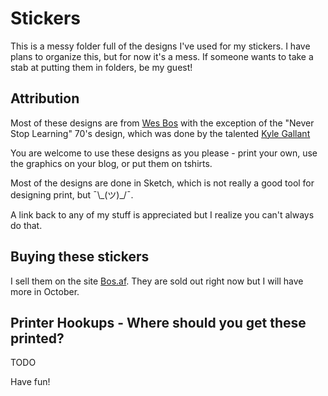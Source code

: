 # Stickers

This is a messy folder full of the designs I've used for my stickers. I have plans to organize this, but for now it's a mess. If someone wants to take a stab at putting them in folders, be my guest!


## Attribution

Most of these designs are from [Wes Bos](https://wesbos.com) with the exception of the "Never Stop Learning" 70's design, which was done by the talented [Kyle Gallant](https://twitter.com/Eckstatic)

You are welcome to use these designs as you please - print your own, use the graphics on your blog, or put them on tshirts. 

Most of the designs are done in Sketch, which is not really a good tool for designing print, but  ¯\\\_(ツ)_/¯.

A link back to any of my stuff is appreciated but I realize you can't always do that. 


## Buying these stickers

I sell them on the site [Bos.af](https://bos.af/). They are sold out right now but I will have more in October.

## Printer Hookups - Where should you get these printed?
TODO

Have fun!


